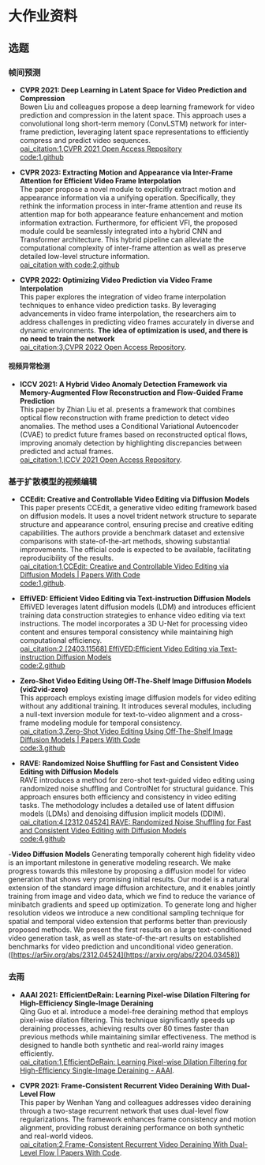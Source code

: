 # 大作业资料

## 选题

### 帧间预测

- **CVPR 2021: Deep Learning in Latent Space for Video Prediction and Compression**  
  Bowen Liu and colleagues propose a deep learning framework for video prediction and compression in the latent space. This approach uses a convolutional long short-term memory (ConvLSTM) network for inter-frame prediction, leveraging latent space representations to efficiently compress and predict video sequences.  
  [oai_citation:1,CVPR 2021 Open Access Repository](https://openaccess.thecvf.com/content/CVPR2021/html/Liu_Deep_Learning_in_Latent_Space_for_Video_Prediction_and_Compression_CVPR_2021_paper.html)  
  [code:1.github](https://github.com/BowenL0218/Video_Compression)

- **CVPR 2023: Extracting Motion and Appearance via Inter-Frame Attention for Efficient Video Frame Interpolation**  
  The paper propose a novel module to explicitly extract motion and appearance information via a unifying operation. Specifically, they rethink the information process in inter-frame attention and reuse its attention map for both appearance feature enhancement and motion information extraction. Furthermore, for efficient VFI, the proposed module could be seamlessly integrated into a hybrid CNN and Transformer architecture. This hybrid pipeline can alleviate the computational complexity of inter-frame attention as well as preserve detailed low-level structure information.  
  [oai_citation with code:2,github](https://github.com/MCG-NJU/EMA-VFI)

- **CVPR 2022: Optimizing Video Prediction via Video Frame Interpolation**  
  This paper explores the integration of video frame interpolation techniques to enhance video prediction tasks. By leveraging advancements in video frame interpolation, the researchers aim to address challenges in predicting video frames accurately in diverse and dynamic environments. **The idea of optimization is used, and there is no need to train the network**  
  [oai_citation:3,CVPR 2022 Open Access Repository](https://openaccess.thecvf.com/CVPR2022).

#### 视频异常检测

- **ICCV 2021: A Hybrid Video Anomaly Detection Framework via Memory-Augmented Flow Reconstruction and Flow-Guided Frame Prediction**  
  This paper by Zhian Liu et al. presents a framework that combines optical flow reconstruction with frame prediction to detect video anomalies. The method uses a Conditional Variational Autoencoder (CVAE) to predict future frames based on reconstructed optical flows, improving anomaly detection by highlighting discrepancies between predicted and actual frames.  
  [oai_citation:1,ICCV 2021 Open Access Repository](https://openaccess.thecvf.com/content/ICCV2021/html/Liu_A_Hybrid_Video_Anomaly_Detection_Framework_via_Memory-Augmented_Flow_Reconstruction_ICCV_2021_paper.html).


### 基于扩散模型的视频编辑

- **CCEdit: Creative and Controllable Video Editing via Diffusion Models**  
  This paper presents CCEdit, a generative video editing framework based on diffusion models. It uses a novel trident network structure to separate structure and appearance control, ensuring precise and creative editing capabilities. The authors provide a benchmark dataset and extensive comparisons with state-of-the-art methods, showing substantial improvements. The official code is expected to be available, facilitating reproducibility of the results.  
  [oai_citation:1,CCEdit: Creative and Controllable Video Editing via Diffusion Models | Papers With Code](https://paperswithcode.com/paper/ccedit-creative-and-controllable-video)  
  [code:1,github](https://github.com/RuoyuFeng/CCEdit).

- **EffiVED: Efficient Video Editing via Text-instruction Diffusion Models**  
  EffiVED leverages latent diffusion models (LDM) and introduces efficient training data construction strategies to enhance video editing via text instructions. The model incorporates a 3D U-Net for processing video content and ensures temporal consistency while maintaining high computational efficiency.  
  [oai_citation:2,[2403.11568] EffiVED:Efficient Video Editing via Text-instruction Diffusion Models](https://ar5iv.org/abs/2403.11568)  
  [code:2.github](https://github.com/ChenHsing/Awesome-Video-Diffusion-Models)

- **Zero-Shot Video Editing Using Off-The-Shelf Image Diffusion Models (vid2vid-zero)**  
  This approach employs existing image diffusion models for video editing without any additional training. It introduces several modules, including a null-text inversion module for text-to-video alignment and a cross-frame modeling module for temporal consistency.  
  [oai_citation:3,Zero-Shot Video Editing Using Off-The-Shelf Image Diffusion Models | Papers With Code](https://paperswithcode.com/paper/zero-shot-video-editing-using-off-the-shelf)  
  [code:3.github](https://github.com/baaivision/vid2vid-zero)

- **RAVE: Randomized Noise Shuffling for Fast and Consistent Video Editing with Diffusion Models**  
  RAVE introduces a method for zero-shot text-guided video editing using randomized noise shuffling and ControlNet for structural guidance. This approach ensures both efficiency and consistency in video editing tasks. The methodology includes a detailed use of latent diffusion models (LDMs) and denoising diffusion implicit models (DDIM). 
  [oai_citation:4,[2312.04524] RAVE: Randomized Noise Shuffling for Fast and Consistent Video Editing with Diffusion Models](https://ar5iv.org/abs/2312.04524)  
  [code:4.github](https://github.com/RehgLab/RAVE)

-**Video Diffusion Models**
Generating temporally coherent high fidelity video is an important milestone in generative modeling research. We make progress towards this milestone by proposing a diffusion model for video generation that shows very promising initial results. Our model is a natural extension of the standard image diffusion architecture, and it enables jointly training from image and video data, which we find to reduce the variance of minibatch gradients and speed up optimization. To generate long and higher resolution videos we introduce a new conditional sampling technique for spatial and temporal video extension that performs better than previously proposed methods. We present the first results on a large text-conditioned video generation task, as well as state-of-the-art results on established benchmarks for video prediction and unconditional video generation. 
([https://ar5iv.org/abs/2312.04524](https://arxiv.org/abs/2204.03458))

### 去雨

- **AAAI 2021: EfficientDeRain: Learning Pixel-wise Dilation Filtering for High-Efficiency Single-Image Deraining**  
  Qing Guo et al. introduce a model-free deraining method that employs pixel-wise dilation filtering. This technique significantly speeds up deraining processes, achieving results over 80 times faster than previous methods while maintaining similar effectiveness. The method is designed to handle both synthetic and real-world rainy images efficiently.  
  [oai_citation:1,EfficientDeRain: Learning Pixel-wise Dilation Filtering for High-Efficiency Single-Image Deraining - AAAI](https://aaai.org/papers/01487-efficientderain-learning-pixel-wise-dilation-filtering-for-high-efficiency-single-image-deraining/).

- **CVPR 2021: Frame-Consistent Recurrent Video Deraining With Dual-Level Flow**  
  This paper by Wenhan Yang and colleagues addresses video deraining through a two-stage recurrent network that uses dual-level flow regularizations. The framework enhances frame consistency and motion alignment, providing robust deraining performance on both synthetic and real-world videos.  
  [oai_citation:2,Frame-Consistent Recurrent Video Deraining With Dual-Level Flow | Papers With Code](https://paperswithcode.com/paper/frame-consistent-recurrent-video-deraining).
